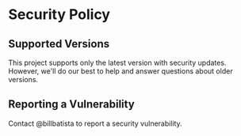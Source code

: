 # Security Policy

## Supported Versions

This project supports only the latest version with security updates. However, we'll do our best to help and answer questions about older versions.

## Reporting a Vulnerability

Contact @billbatista to report a security vulnerability.
